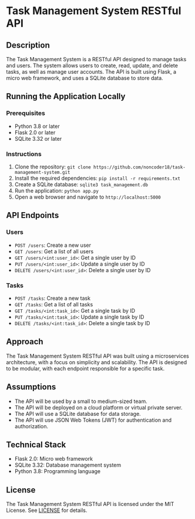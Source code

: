Task Management System RESTful API
=====================================

Description
-----------

The Task Management System is a RESTful API designed to manage tasks and users. The system allows users to create, read, update, and delete tasks, as well as manage user accounts. The API is built using Flask, a micro web framework, and uses a SQLite database to store data.

Running the Application Locally
-----------------------------

### Prerequisites

* Python 3.8 or later
* Flask 2.0 or later
* SQLite 3.32 or later

### Instructions

1. Clone the repository: `git clone https://github.com/noncoder18/task-management-system.git`
2. Install the required dependencies: `pip install -r requirements.txt`
3. Create a SQLite database: `sqlite3 task_management.db`
4. Run the application: `python app.py`
5. Open a web browser and navigate to `http://localhost:5000`


API Endpoints
-------------

### Users

* `POST /users`: Create a new user
* `GET /users`: Get a list of all users
* `GET /users/<int:user_id>`: Get a single user by ID
* `PUT /users/<int:user_id>`: Update a single user by ID
* `DELETE /users/<int:user_id>`: Delete a single user by ID

### Tasks

* `POST /tasks`: Create a new task
* `GET /tasks`: Get a list of all tasks
* `GET /tasks/<int:task_id>`: Get a single task by ID
* `PUT /tasks/<int:task_id>`: Update a single task by ID
* `DELETE /tasks/<int:task_id>`: Delete a single task by ID

Approach
--------

The Task Management System RESTful API was built using a microservices architecture, with a focus on simplicity and scalability. The API is designed to be modular, with each endpoint responsible for a specific task.

Assumptions
-----------

* The API will be used by a small to medium-sized team.
* The API will be deployed on a cloud platform or virtual private server.
* The API will use a SQLite database for data storage.
* The API will use JSON Web Tokens (JWT) for authentication and authorization.

Technical Stack
-------------

* Flask 2.0: Micro web framework
* SQLite 3.32: Database management system
* Python 3.8: Programming language

License
-------

The Task Management System RESTful API is licensed under the MIT License. See [LICENSE](LICENSE) for details.